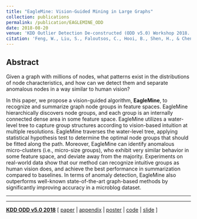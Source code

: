 ```yaml
---
title: "EagleMine: Vision-Guided Mining in Large Graphs"
collection: publications
permalink: /publication/EAGLEMINE_ODD
date: 2018-08-20
venue: 'KDD Outlier Detection De-constructed (ODD v5.0) Workshop 2018.'
citation: 'Feng, W., Liu, S., Faloutsos, C., Hooi, B., Shen, H., & Cheng, X. (2019). &quot;EagleMine: Vision-Guided Mining in Large Graphs&quot;. <i>KDD Outlier Detection De-constructed (ODD v5.0) Workshop 2018.</i>'
---
```


## Abstract
Given a graph with millions of nodes, what patterns exist in the distributions of node characteristics,
and how can we detect them and separate anomalous nodes in a way similar to human vision?

In this paper, we propose a vision-guided algorithm, **EagleMine**, to recognize and summarize
graph node groups in feature spaces. EagleMine hierarchically discovers node groups,
and each group is an internally connected dense area in some feature space.
EagleMine utilizes a water-level tree to capture group structures according
to vision-based intuition at multiple resolutions. EagleMine traverses the water-level tree,
applying statistical hypothesis test to determine the optimal node groups that should
be fitted along the path. Moreover, EagleMine can identify anomalous micro-clusters
(i.e., micro-size groups), who exhibit very similar behavior in some feature space,
and deviate away from the majority. Experiments on real-world data show that our method can
recognize intuitive groups as human vision does, and achieve the best performance
in summarization compared to baselines. In terms of anomaly detection,
EagleMine also outperforms well-known state-of-the-art graph-based methods by
significantly improving accuracy in a microblog dataset.

---
---

[**KDD ODD v5.0 2018**](https://www.andrew.cmu.edu/user/lakoglu/odd/)
[
[paper](http://wenchieh.github.io/files/pdf/eaglemine_ODDv5.pdf) |
[appendix](http://wenchieh.github.io/files/pdf/eaglemine_supple_ODDv5.pdf) |
[poster](http://wenchieh.github.io/files/pdf/eaglemine_poster.pdf) |
[code](https://github.com/wenchieh/eaglemine) |
[slide](http://wenchieh.github.io/files/slide/eaglemine_ODDv5.pdf)
]
